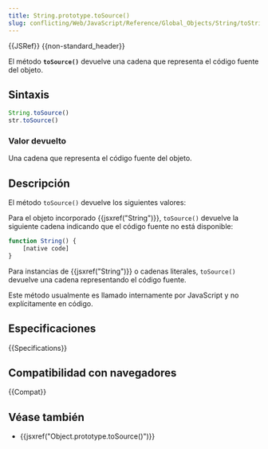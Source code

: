```yaml
---
title: String.prototype.toSource()
slug: conflicting/Web/JavaScript/Reference/Global_Objects/String/toString
---
```


{{JSRef}} {{non-standard_header}}

El método **`toSource()`** devuelve una cadena que representa el código fuente del objeto.

## Sintaxis

```js
String.toSource()
str.toSource()
```

### Valor devuelto

Una cadena que representa el código fuente del objeto.

## Descripción

El método `toSource()` devuelve los siguientes valores:

Para el objeto incorporado {{jsxref("String")}}, `toSource()` devuelve la siguiente cadena indicando que el código fuente no está disponible:

```js
function String() {
    [native code]
}
```

Para instancias de {{jsxref("String")}} o cadenas literales, `toSource()` devuelve una cadena representando el código fuente.

Este método usualmente es llamado internamente por JavaScript y no explícitamente en código.

## Especificaciones

{{Specifications}}

## Compatibilidad con navegadores

{{Compat}}

## Véase también

- {{jsxref("Object.prototype.toSource()")}}
